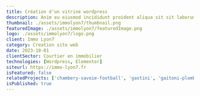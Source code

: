 ```yaml
---
title: Création d'un vitrine wordpress
description: Anim eu eiusmod incididunt proident aliqua sit sit laborum. Adipisicing ullamco do fugiat duis reprehenderit deserunt eiusmod quis aliquip elit pariatur.
thumbnail: ./assets/immolyon7/thumbnail.png
featuredImage: ./assets/immolyon7/featuredImage.png
logo: ./assets/immolyon7/logo.png
client: Immo Lyon7
category: Creation site web
date: 2023-10-01
clientSector: Courtier en immobilier
technologies: [Wordpress, Elementor]
siteurl: https://immo-lyon7.fr
isFeatured: false
relatedProjects: ['chambery-savoie-football', 'gastini', 'gaitoni-plomberie']
isPublished: true
---
```

